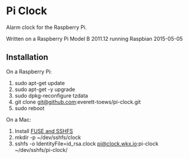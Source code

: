 # Pi Clock

Alarm clock for the Raspberry Pi.

Written on a Raspberry Pi Model B 2011.12 running Raspbian 2015-05-05

## Installation

On a Raspberry Pi:
1. sudo apt-get update
1. sudo apt-get -y upgrade
1. sudo dpkg-reconfigure tzdata
1. git clone git@github.com:everett-toews/pi-clock.git
1. sudo reboot

On a Mac:
1. Install [FUSE and SSHFS](https://osxfuse.github.io/)
1. mkdir -p ~/dev/sshfs/clock
1. sshfs -o IdentityFile=id_rsa.clock pi@clock.wkx.io:pi-clock ~/dev/sshfs/pi-clock/
